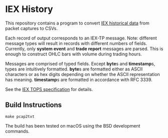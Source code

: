 # IEX History

This repository contains a program to convert [IEX historical data](
https://iextrading.com/trading/market-data/#hist-download) from packet captures
to CSVs.

Each record of output corresponds to an IEX-TP message. Note: different
message types will result in records with different numbers of fields.
Currently, only **system event** and **trade report** messages are parsed. This
is enough to construct OHLC bars with volume during trading hours.

Messages are comprised of typed fields. Except **byte**s and **timestamp**s,
types are intuitively formatted. **byte**s are formatted either as ASCII
characters or as hex digits depending on whether the ASCII representation has
meaning. **timestamp**s are formatted in accordance with RFC 3339.

See the [IEX TOPS specification](
https://storage.googleapis.com/assets-bucket/exchange/assets/IEX%20TOPS%20Specification%20v1.66.pdf
) for details.

## Build Instructions

```
make pcap2txt
```

The build has been tested on macOS using the BSD development commands.
